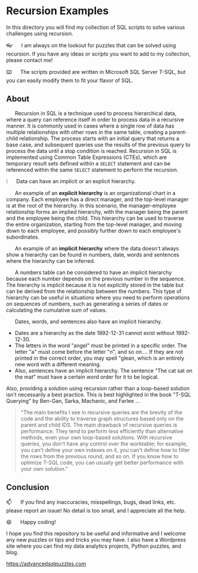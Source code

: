# Recursion Examples

In this directory you will find my collection of SQL scripts to solve various challenges using recursion.    

👓&nbsp;&nbsp;&nbsp;&nbsp;&nbsp;&nbsp;I am always on the lookout for puzzles that can be solved using recursion.  If you have any ideas or scripts you want to add to my collection, please contact me!

:keyboard:&nbsp;&nbsp;&nbsp;&nbsp;&nbsp;&nbsp;The scripts provided are written in Microsoft SQL Server T-SQL, but you can easily modify them to fit your flavor of SQL.


## About

&nbsp;&nbsp;&nbsp;&nbsp;&nbsp;&nbsp;Recursion in SQL is a technique used to process hierarchical data, where a query can reference itself in order to process data in a recursive manner. It is commonly used in cases where a single row of data has multiple relationships with other rows in the same table, creating a parent-child relationship. The process starts with an initial query that returns a base case, and subsequent queries use the results of the previous query to process the data until a stop condition is reached. Recursion in SQL is implemented using Common Table Expressions (CTEs), which are temporary result sets defined within a `SELECT` statement and can be referenced within the same `SELECT` statement to perform the recursion.

❕&nbsp;&nbsp;&nbsp;&nbsp;&nbsp;&nbsp;Data can have an implicit or an explicit hierarchy.  

&nbsp;&nbsp;&nbsp;&nbsp;&nbsp;&nbsp;An example of an **explicit hierarchy** is an organizational chart in a company. Each employee has a direct manager, and the top-level manager is at the root of the hierarchy. In this scenario, the manager-employee relationship forms an implied hierarchy, with the manager being the parent and the employee being the child. This hierarchy can be used to traverse the entire organization, starting from the top-level manager, and moving down to each employee, and possibly further down to each employee's subordinates.


&nbsp;&nbsp;&nbsp;&nbsp;&nbsp;&nbsp;An example of an **implicit hierarchy** where the data doesn't always show a hierarchy can be found in numbers, date, words and sentences where the hierarchy can be inferred.

&nbsp;&nbsp;&nbsp;&nbsp;&nbsp;&nbsp;A numbers table can be considered to have an implicit hierarchy because each number depends on the previous number in the sequence. The hierarchy is implicit because it is not explicitly stored in the table but can be derived from the relationship between the numbers. This type of hierarchy can be useful in situations where you need to perform operations on sequences of numbers, such as generating a series of dates or calculating the cumulative sum of values.

&nbsp;&nbsp;&nbsp;&nbsp;&nbsp;&nbsp;Dates, words, and sentences also have an implicit hierarchy.

*  Dates are a hierarchy as the date 1892-12-31 cannot exist without 1892-12-30.
*  The letters in the word "angel" must be printed in a specific order.  The letter "a" must come before the letter "n", and so on....  If they are not printed in the correct order, you may spell "glean, which is an entirely new word with a different meaning.
*  Also, sentences have an implicit hierarchy.  The sentence "The cat sat on the mat" must have a certain word order for it to be logical. 

Also, providing a solution using recursion rather than a loop-based solution isn't necessarily a best practice.  This is best highlighted in the book "T-SQL Querying" by Ben-Gan, Sarka, Machanic, and Farlee ...

> "The main benefits I see in recursive queries are the brevity of the code and the ability to traverse graph structures based only on the parent and child IDS.  The main drawback of recursive queries is performance.   They tend to perform less efficiently than alternative methods, even your own loop-based solutions.   With recursive queries, you don't have any control over the worktable; for example, you can't define your own indexes on it, you can't define how to filter the rows from the previous round, and so on.  If you know how to optimize T-SQL code, you can usually get better performance with your own solution." 

## Conclusion

:mailbox:&nbsp;&nbsp;&nbsp;&nbsp;&nbsp;&nbsp;If you find any inaccuracies, misspellings, bugs, dead links, etc. please report an issue!  No detail is too small, and I appreciate all the help.

:smile:&nbsp;&nbsp;&nbsp;&nbsp;&nbsp;&nbsp;Happy coding!

I hope you find this repository to be useful and informative and I welcome any new puzzles or tips and tricks you may have. I also have a Wordpress site where you can find my data analytics projects, Python puzzles, and blog.

https://advancedsqlpuzzles.com
